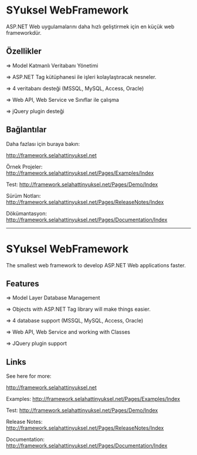 # SYuksel WebFramework
ASP.NET Web uygulamalarını daha hızlı geliştirmek için en küçük web frameworkdür.
## Özellikler
=> Model Katmanlı Veritabanı Yönetimi

=> ASP.NET Tag kütüphanesi ile işleri kolaylaştıracak nesneler.

=> 4 veritabanı desteği (MSSQL, MySQL, Access, Oracle)

=> Web API, Web Service ve Sınıflar ile çalışma

=> jQuery plugin desteği

## Bağlantılar
Daha fazlası için buraya bakın: 

http://framework.selahattinyuksel.net

Örnek Projeler: http://framework.selahattinyuksel.net/Pages/Examples/Index

Test: http://framework.selahattinyuksel.net/Pages/Demo/Index

Sürüm Notları: http://framework.selahattinyuksel.net/Pages/ReleaseNotes/Index

Dökümantasyon: http://framework.selahattinyuksel.net/Pages/Documentation/Index

----------------------------------------------------------------------------------------------

# SYuksel WebFramework
The smallest web framework to develop ASP.NET Web applications faster.

## Features
=> Model Layer Database Management

=> Objects with ASP.NET Tag library will make things easier.

=> 4 database support (MSSQL, MySQL, Access, Oracle)

=> Web API, Web Service and working with Classes

=> JQuery plugin support

## Links
See here for more:

http://framework.selahattinyuksel.net

Examples: http://framework.selahattinyuksel.net/Pages/Examples/Index

Test: http://framework.selahattinyuksel.net/Pages/Demo/Index

Release Notes: http://framework.selahattinyuksel.net/Pages/ReleaseNotes/Index

Documentation: http://framework.selahattinyuksel.net/Pages/Documentation/Index

